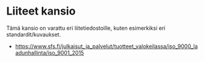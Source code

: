 # Liiteet kansio

Tämä kansio on varattu eri liitetiedostoille, kuten esimerkiksi eri standardit/kuvaukset.

* https://www.sfs.fi/julkaisut_ja_palvelut/tuotteet_valokeilassa/iso_9000_laadunhallinta/iso_9001_2015

